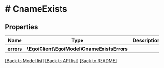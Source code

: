 # # CnameExists

## Properties

Name | Type | Description | Notes
------------ | ------------- | ------------- | -------------
**errors** | [**\EgoiClient\EgoiModel\CnameExistsErrors**](CnameExistsErrors.md) |  | [optional]

[[Back to Model list]](../../README.md#models) [[Back to API list]](../../README.md#endpoints) [[Back to README]](../../README.md)
